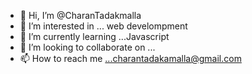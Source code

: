- 👋 Hi, I’m @CharanTadakmalla
- 👀 I’m interested in ... web develompment
- 🌱 I’m currently learning ...Javascript
- 💞️ I’m looking to collaborate on ...
- 📫 How to reach me ...charantadakamalla@gmail.com

<!---
CharanTadakmalla/CharanTadakmalla is a ✨ special ✨ repository because its `README.md` (this file) appears on your GitHub profile.
You can click the Preview link to take a look at your changes.
--->
